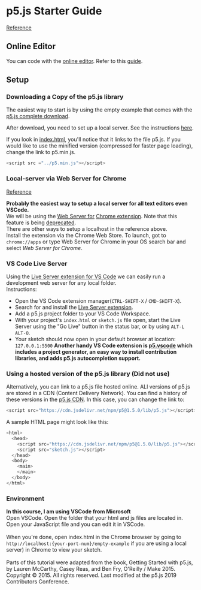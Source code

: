 # p5.js Starter Guide

[Reference](https://p5js.org/get-started/)

## Online Editor

You can code with the [online editor](https://editor.p5js.org/). Refer to this [guide](https://p5js.org/get-started/).

## Setup

### Downloading a Copy of the p5.js library

The easiest way to start is by using the empty example that comes with the [p5.js complete download](https://p5js.org/download/). </br>

After download, you need to set up a local server. See the instructions [here](https://github.com/processing/p5.js/wiki/Local-server). </br>

If you look in [index.html](empty-example/index.html), you'll notice that it links to the file p5.js. If you would like to use the minified version (compressed for faster page loading), change the link to p5.min.js.

```js
<script src ="../p5.min.js"></script>
```

### Local-server via Web Server for Chrome

[Reference](https://github.com/processing/p5.js/wiki/Local-server) </br>

**Probably the easiest way to setup a local server for all text editors even VSCode.** </br>
We will be using the [Web Server for](https://chrome.google.com/webstore/detail/web-server-for-chrome/ofhbbkphhbklhfoeikjpcbhemlocgigb/related) [Chrome extension](https://en.wikipedia.org/wiki/Google_Chrome_App). Note that this feature is being [deprecated](https://support.google.com/chrome/thread/174381169?visit_id=638099376104476002-4011439868&p=chrome_app_deprecation&rd=1). </br>
There are other ways to setup a localhost in the reference above. </br>
Install the extension via the Chrome Web Store. To launch, got to ```chrome://apps``` or type Web Server for Chrome in your OS search bar and select *Web Server for Chrome*.

### VS Code Live Server

Using the [Live Server extension for VS Code](https://marketplace.visualstudio.com/items?itemName=ritwickdey.LiveServer) we can easily run a development web server for any local folder. </br>
Instructions:

* Open the VS Code extension manager(```CTRL-SHIFT-X``` / ```CMD-SHIFT-X```).
* Search for and install the [Live Server extension](https://marketplace.visualstudio.com/items?itemName=ritwickdey.LiveServer).
* Add a p5.js project folder to your VS Code Workspace.
* With your project's ```index.html``` or   ```sketch.js``` file open, start the Live Server using the "Go Live" button in the status bar, or by using ```ALT-L``` ```ALT-O```.
* Your sketch should now open in your default browser at location: ```127.0.0.1:5500```
**Another handy VS Code extension is [p5.vscode](https://marketplace.visualstudio.com/items?itemName=samplavigne.p5-vscode) which includes a project generator, an easy way to install contribution libraries, and adds p5.js autocompletion support.**

### Using a hosted version of the p5.js library (Did not use)

Alternatively, you can link to a p5.js file hosted online. ALl versions of p5.js are stored in a CDN (Content Delivery Network). You can find a history of these versions in the [p5.js CDN](https://cdn.jsdelivr.net/npm/p5/lib/). In this case, you can change the link to:

```js
<script src="https://cdn.jsdelivr.net/npm/p5@1.5.0/lib/p5.js"></script>
```

A sample HTML page might look like this:

```js
<html>
  <head>
    <script src="https://cdn.jsdelivr.net/npm/p5@1.5.0/lib/p5.js"></script>
    <script src="sketch.js"></script>
  </head>
  <body>
    <main>
    </main>
  </body>
</html>
```

### Environment

**In this course, I am using VSCode from Microsoft** </br>
Open VSCode. Open the folder that your html and js files are located in. Open your JavaScript file and you can edit it in VSCode. </br>
</br>
When you're done, open index.html in the Chrome browser by going to ```http://localhost:{your-port-num}/empty-example``` if you are using a local server) in Chrome to view your sketch. </br>
</br>
Parts of this tutorial were adapted from the book, Getting Started with p5.js, by Lauren McCarthy, Casey Reas, and Ben Fry, O'Reilly / Make 2015. Copyright © 2015. All rights reserved. Last modified at the p5.js 2019 Contributors Conference. </br>
